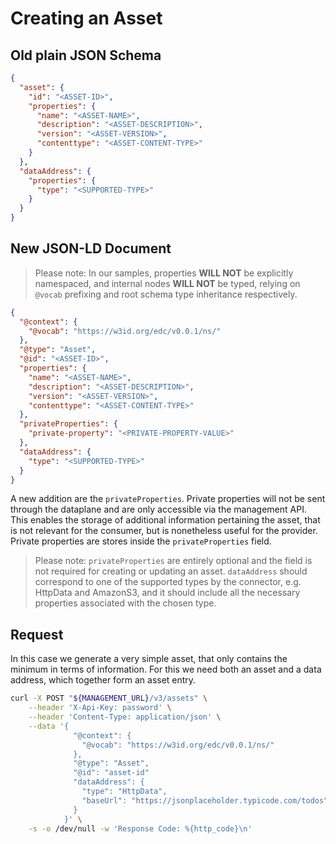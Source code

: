 # Creating an Asset

## Old plain JSON Schema

```json
{
  "asset": {
    "id": "<ASSET-ID>",
    "properties": {
      "name": "<ASSET-NAME>",
      "description": "<ASSET-DESCRIPTION>",
      "version": "<ASSET-VERSION>",
      "contenttype": "<ASSET-CONTENT-TYPE>"
    }
  },
  "dataAddress": {
    "properties": {
      "type": "<SUPPORTED-TYPE>"
    }
  }
}
```

## New JSON-LD Document

> Please note: In our samples, properties **WILL NOT** be explicitly namespaced, and internal nodes **WILL NOT** be typed, relying on `@vocab` prefixing and root schema type inheritance respectively.

```json
{
  "@context": {
    "@vocab": "https://w3id.org/edc/v0.0.1/ns/"
  },
  "@type": "Asset",
  "@id": "<ASSET-ID>",
  "properties": {
    "name": "<ASSET-NAME>",
    "description": "<ASSET-DESCRIPTION>",
    "version": "<ASSET-VERSION>",
    "contenttype": "<ASSET-CONTENT-TYPE>"
  },
  "privateProperties": {
    "private-property": "<PRIVATE-PROPERTY-VALUE>"
  },
  "dataAddress": {
    "type": "<SUPPORTED-TYPE>"
  }
}
```

A new addition are the `privateProperties`.
Private properties will not be sent through the dataplane and are only accessible via the management API.
This enables the storage of additional information pertaining the asset, that is not relevant for the consumer, but is nonetheless useful for the provider.
Private properties are stores inside the `privateProperties` field.

> Please note:
> `privateProperties` are entirely optional and the field is not required for creating or updating an asset.
> `dataAddress` should correspond to one of the supported types by the connector, e.g. HttpData and AmazonS3, and it should include all the necessary properties associated with the chosen type.

## Request

In this case we generate a very simple asset, that only contains the minimum in terms of information.
For this we need both an asset and a data address, which together form an asset entry.

```bash
curl -X POST "${MANAGEMENT_URL}/v3/assets" \
    --header 'X-Api-Key: password' \
    --header 'Content-Type: application/json' \
    --data '{
              "@context": {
                "@vocab": "https://w3id.org/edc/v0.0.1/ns/"
              },
              "@type": "Asset",
              "@id": "asset-id"
              "dataAddress": {
                "type": "HttpData",
                "baseUrl": "https://jsonplaceholder.typicode.com/todos"
              }
            }' \
    -s -o /dev/null -w 'Response Code: %{http_code}\n'
```
